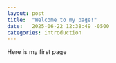 ```yaml
---
layout: post
title:  "Welcome to my page!"
date:   2025-06-22 12:38:49 -0500
categories: introduction
---
```


Here is my first page
